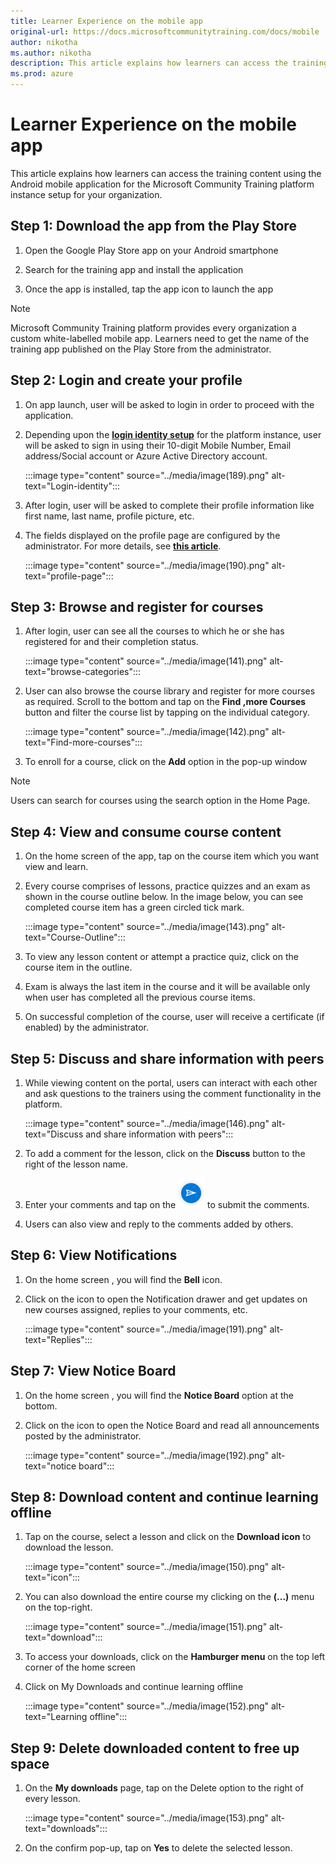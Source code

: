 ```yaml
---
title: Learner Experience on the mobile app
original-url: https://docs.microsoftcommunitytraining.com/docs/mobile
author: nikotha
ms.author: nikotha
description: This article explains how learners can access the training content using the Android mobile application for the Microsoft Community Training platform instance setup for your organization.
ms.prod: azure
---
```


# Learner Experience on the mobile app

This article explains how learners can access the training content using the Android mobile application for the Microsoft Community Training platform instance setup for your organization.

## Step 1: Download the app from the Play Store

1. Open the Google Play Store app on your Android smartphone

2. Search for the training app and install the application

3. Once the app is installed, tap the app icon to launch the app

> [!NOTE]
> Microsoft Community Training platform provides every organization a custom white-labelled mobile app. Learners need to get the name of the training app published on the Play Store from the administrator.

## Step 2: Login and create your profile

1. On app launch, user will be asked to login in order to proceed with the application.

2. Depending upon the [**login identity setup**](../infrastructure-management/install-your-platform-instance/configure-login-social-work-school-account.md) for the platform instance, user will be asked to sign in using  their 10-digit Mobile Number, Email address/Social account or Azure Active Directory account.

    :::image type="content" source="../media/image(189).png" alt-text="Login-identity":::

3. After login, user will be asked to complete their profile information like first name, last name, profile picture, etc.  

4. The fields displayed on the profile page  are configured by the administrator. For more details, see [**this article**](../settings/add-additional-profile-fields-for-user-information.md).

    :::image type="content" source="../media/image(190).png" alt-text="profile-page":::

## Step 3: Browse and register for courses

1. After login, user can see all the courses to which he or she has registered for and their completion status.

    :::image type="content" source="../media/image(141).png" alt-text="browse-categories":::

2. User can also browse the course library and register for more courses as required. Scroll to the bottom and tap on the **Find ,more Courses** button and filter the course list by tapping on the individual category.

    :::image type="content" source="../media/image(142).png" alt-text="Find-more-courses":::

3. To enroll for a course, click on the **Add** option in the pop-up window

> [!NOTE]
> Users can search for courses using the search option in the Home Page.

## Step 4: View and consume course content

1. On the  home screen of the app, tap on the course item which you want view and learn.

2. Every course comprises of lessons, practice quizzes and an exam as shown in the course outline below. In the image below, you can see completed course item has a green circled tick mark.

    :::image type="content" source="../media/image(143).png" alt-text="Course-Outline":::

3. To view any lesson content or  attempt a practice quiz, click on the course item in the outline.

4. Exam is always the last item in the course and it will be available only when user has completed all the previous course items.

5. On successful completion of the course, user will receive a certificate (if enabled) by the administrator.

## Step 5: Discuss and share information with peers

1. While viewing content on the portal, users can interact with each other and ask questions to the trainers using the comment functionality in the platform.

    :::image type="content" source="../media/image(146).png" alt-text="Discuss and share information with peers":::

2. To add a comment for the lesson, click on the  **Discuss** button to the right of the lesson name.

3. Enter your comments and tap on the ![Comments](../media/image%28184%29.png) to submit the comments.

4. Users can also view and reply to the comments added by others.

## Step 6: View Notifications

1. On the home screen , you will find the **Bell** icon.

2. Click on the icon to open the Notification drawer and get updates on new courses assigned, replies to your comments, etc.

    :::image type="content" source="../media/image(191).png" alt-text="Replies":::

## Step 7: View Notice Board

1. On the home screen , you will find the **Notice Board** option at the bottom.

2. Click on the icon to open the Notice Board and read all announcements posted by the administrator.

    :::image type="content" source="../media/image(192).png" alt-text="notice board":::

## Step 8: Download content and continue learning offline

1. Tap on the course, select a lesson and click on the **Download icon** to download the lesson.

    :::image type="content" source="../media/image(150).png" alt-text="icon":::

2. You can also download the entire course my clicking on the **(...)** menu  on the top-right.

    :::image type="content" source="../media/image(151).png" alt-text="download":::

3. To access your downloads, click on the **Hamburger menu** on the top left corner of the home screen

4. Click on My Downloads and continue learning offline

    :::image type="content" source="../media/image(152).png" alt-text="Learning offline":::

## Step 9: Delete downloaded content to free up space

1. On the **My downloads** page, tap on the Delete option to the right of every lesson.

    :::image type="content" source="../media/image(153).png" alt-text="downloads":::

2. On the confirm pop-up, tap on **Yes** to delete the selected lesson.
